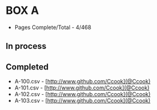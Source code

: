 BOX A
=======

* Pages Complete/Total - 4/468

## In process


## Completed

* A-100.csv - [http://www.github.com/Ccook](@Ccook)
* A-101.csv - [http://www.github.com/Ccook](@Ccook)
* A-102.csv - [http://www.github.com/Ccook](@Ccook)
* A-103.csv - [http://www.github.com/Ccook](@Ccook)


